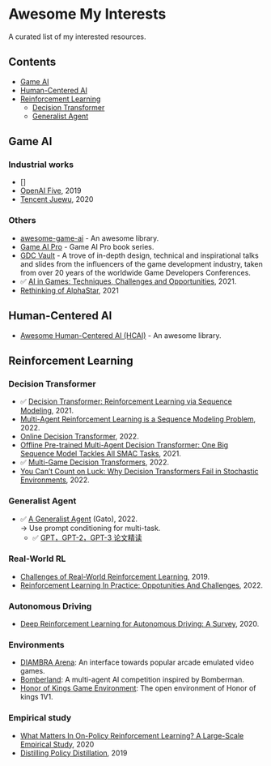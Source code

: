 # Awesome My Interests
A curated list of my interested resources.

## Contents

- [Game AI](#gameai)
- [Human-Centered AI](#hcai)
- [Reinforcement Learning](#reinforcementlearning) 
  - [Decision Transformer](#decisiontransformer)
  - [Generalist Agent](#generalistagent)

## Game AI <a name="gameai"></a>
### Industrial works
- []
- [OpenAI Five](https://arxiv.org/pdf/1912.06680v1.pdf), 2019
- [Tencent Juewu](https://arxiv.org/abs/2011.12692), 2020

### Others
- [awesome-game-ai](https://github.com/datamllab/awesome-game-ai) - An awesome library.
- [Game AI Pro](http://www.gameaipro.com/) - Game AI Pro book series.
- [GDC Vault](https://www.gdcvault.com/) - A trove of in-depth design, technical and inspirational talks and slides from the influencers of the game development industry, taken from over 20 years of the worldwide Game Developers Conferences.
-  ✅ [AI in Games: Techniques, Challenges and Opportunities](https://arxiv.org/pdf/2111.07631v1.pdf), 2021.
- [Rethinking of AlphaStar](https://arxiv.org/pdf/2108.03452v3.pdf), 2021

## Human-Centered AI <a name="hcai"></a>
- [Awesome Human-Centered AI (HCAI)](https://github.com/Open-Source-ML/awesome-human-centered-ai) - An awesome library.

## Reinforcement Learning <a name="reinforcementlearning"></a>

### Decision Transformer <a name="decisiontransformer"></a>
-  ✅ [Decision Transformer: Reinforcement Learning via Sequence Modeling](https://arxiv.org/abs/2106.01345), 2021.
- [Multi-Agent Reinforcement Learning is a Sequence Modeling Problem](https://arxiv.org/abs/2205.14953), 2022.
- [Online Decision Transformer](https://arxiv.org/abs/2202.05607#facebook), 2022.
- [Offline Pre-trained Multi-Agent Decision Transformer: One Big Sequence Model Tackles All SMAC Tasks](https://arxiv.org/abs/2112.02845), 2021.
-  ✅ [Multi-Game Decision Transformers](https://arxiv.org/abs/2205.15241), 2022.
- [You Can’t Count on Luck: Why Decision Transformers Fail in Stochastic Environments](https://arxiv.org/pdf/2205.15967.pdf), 2022.

### Generalist Agent <a name="generalistagent"></a>
- ✅ [A Generalist Agent](https://arxiv.org/abs/2205.06175) (Gato), 2022.  
-> Use prompt conditioning for multi-task. 
  -  ✅ [GPT，GPT-2，GPT-3 论文精读](https://www.bilibili.com/video/BV1AF411b7xQ/)

### Real-World RL <a name="realworldrl"></a>
- [Challenges of Real-World Reinforcement Learning](https://arxiv.org/pdf/1904.12901.pdf), 2019.
- [Reinforcement Learning In Practice: Oppotunities And Challenges](https://arxiv.org/pdf/2202.11296.pdf), 2022. 

### Autonomous Driving <a name="autonomousdriving"></a>
- [Deep Reinforcement Learning for Autonomous Driving: A Survey](https://arxiv.org/pdf/2002.00444.pdf), 2020.  

### Environments
- [DIAMBRA Arena](https://github.com/diambra/arena#diambra-arena): An interface towards popular arcade emulated video games.
- [Bomberland](https://www.gocoder.one/bomberland): A multi-agent AI competition inspired by Bomberman.
- [Honor of Kings Game Environment](https://github.com/tencent-ailab/hok_env): The open environment of Honor of kings 1V1.

### Empirical study
- [What Matters In On-Policy Reinforcement Learning? A Large-Scale Empirical Study](https://arxiv.org/pdf/2006.05990.pdf), 2020
- [Distilling Policy Distillation](https://arxiv.org/pdf/1902.02186.pdf), 2019
